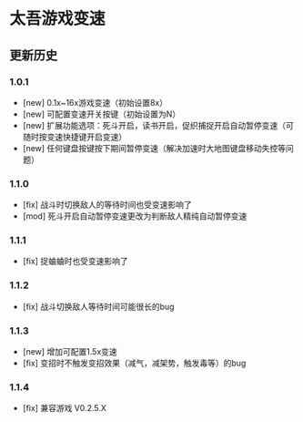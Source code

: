 ﻿# 太吾游戏变速

## 更新历史
### 1.0.1
- [new] 0.1x~16x游戏变速（初始设置8x）
- [new] 可配置变速开关按键（初始设置为N）
- [new] 扩展功能选项：死斗开启，读书开启，促织捕捉开启自动暂停变速（可随时按变速快捷键开启变速）
- [new] 任何键盘按键按下期间暂停变速（解决加速时大地图键盘移动失控等问题）

### 1.1.0
- [fix] 战斗时切换敌人的等待时间也受变速影响了
- [mod] 死斗开启自动暂停变速更改为判断敌人精纯自动暂停变速

### 1.1.1
- [fix] 捉蛐蛐时也受变速影响了

### 1.1.2
- [fix] 战斗切换敌人等待时间可能很长的bug

### 1.1.3
- [new] 增加可配置1.5x变速
- [fix] 变招时不触发变招效果（减气，减架势，触发毒等）的bug

### 1.1.4
- [fix] 兼容游戏 V0.2.5.X
